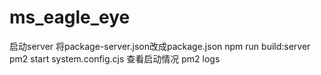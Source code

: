 # ms_eagle_eye

启动server
将package-server.json改成package.json
npm run build:server
pm2 start system.config.cjs
查看启动情况
pm2 logs
